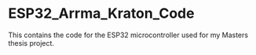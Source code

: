 # ESP32_Arrma_Kraton_Code
This contains the code for the ESP32 microcontroller used for my Masters thesis project.
